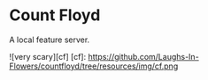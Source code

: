 # Count Floyd

A local feature server.

![very scary][cf]
[cf]: https://github.com/Laughs-In-Flowers/countfloyd/tree/resources/img/cf.png 
